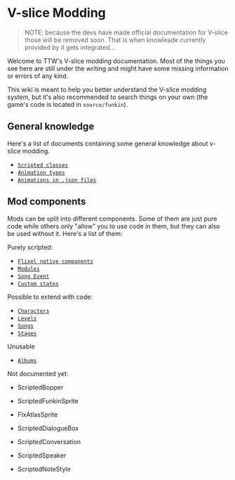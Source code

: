 # V-slice Modding

> NOTE: because the devs have made official documentation for V-slice those will be removed soon. That is when knowleade currently provided by it gets integrated...

Welcome to TTW's V-slice modding documentation. Most of the things you see here are still under the writing and might have some missing information or errors of any kind.

This wiki is meant to help you better understand the V-slice modding system,
but it's also recommended to search things on your own (the game's code is located in `source/funkin`).

## General knowledge

Here's a list of documents containing some general knowledge about v-slice modding.

- [`Scripted classes`](generic/hxc-files.md)
- [`Animation types`](generic/anim-types.md)
- [`Animations in .json files`](generic/animation.md)

## Mod components

Mods can be split into different components. Some of them are just pure code while others only "allow" you to use code in them,
but they can also be used without it. Here's a list of them:

Purely scripted:
- [`Flixel native components`](./components/haxe-natives.md)
- [`Modules`](components/module.md)
- [`Song Event`](components/song-event.md)
- [`Custom states`](components/states.md)

Possible to extend with code:
- [`Characters`](components/characters.md)
- [`Levels`](components/level.md)
- [`Songs`](components/song.md)
- [`Stages`](components/stage.md)

Unusable
- [`Albums`](components/albums.md)

Not documented yet:
- ScriptedBopper
- ScriptedFunkinSprite
- FlxAtlasSprite

- ScriptedDialogueBox
- ScriptedConversation
- ScriptedSpeaker

- ScriptedNoteStyle

